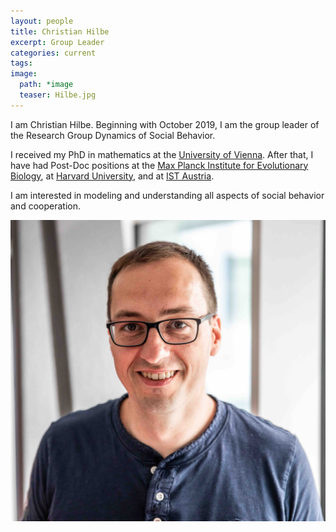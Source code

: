 ```yaml
---
layout: people
title: Christian Hilbe
excerpt: Group Leader
categories: current
tags:
image:
  path: *image
  teaser: Hilbe.jpg
---
```


I am Christian Hilbe. Beginning with October 2019, I am the group leader of the Research Group Dynamics of Social Behavior.

I received my PhD in mathematics at the [University of Vienna](https://mathematik.univie.ac.at/en/). After that, I have had Post-Doc positions at the [Max Planck Institute for Evolutionary Biology](https://www.evolbio.mpg.de), at [Harvard University](https://www.fas.harvard.edu), and at [IST Austria](https://ist.ac.at/en/home/). 

I am interested in modeling and understanding all aspects of social behavior and cooperation. 


<div id="socialMedia" style="text-align:center">
    <a href="mailto:hilbe@evolbio.mpg.de" title="Email"><i style="font-size:24px" class="fa fa-envelope"></i></a>
    <a href="https://twitter.com/chilbe3" title="Twitter"><i style="font-size:24px" class="fa fa-twitter"></i></a>
    <a href="https://christian-hilbe.github.io" title="Webpage"><i style="font-size:24px" class="fa fa-home"></i></a>
</div>

<img src="../../images/Hilbe.jpg" class="center">
